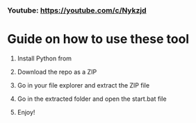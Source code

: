 ### Youtube: https://youtube.com/c/Nykzjd ###
      
# Guide on how to use these tool   
         
1. Install Python from  
   
2. Download the repo as a ZIP     
    
3. Go in your file explorer and extract the ZIP file  
     
4. Go in the extracted folder and open the start.bat file       
    
5. Enjoy!      